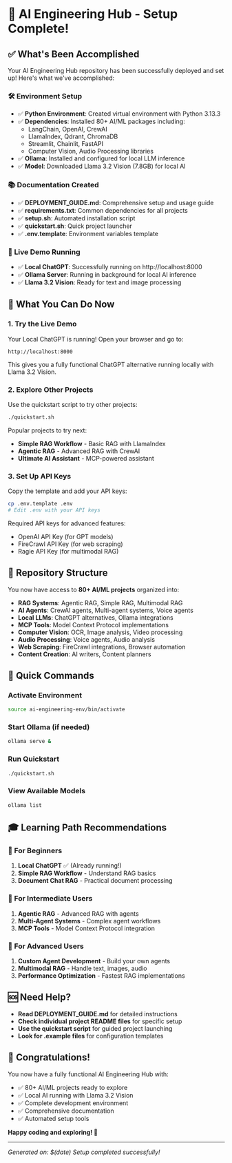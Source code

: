 # 🎉 AI Engineering Hub - Setup Complete!

## ✅ What's Been Accomplished

Your AI Engineering Hub repository has been successfully deployed and set up! Here's what we've accomplished:

### 🛠️ Environment Setup
- ✅ **Python Environment**: Created virtual environment with Python 3.13.3
- ✅ **Dependencies**: Installed 80+ AI/ML packages including:
  - LangChain, OpenAI, CrewAI
  - LlamaIndex, Qdrant, ChromaDB
  - Streamlit, Chainlit, FastAPI
  - Computer Vision, Audio Processing libraries
- ✅ **Ollama**: Installed and configured for local LLM inference
- ✅ **Model**: Downloaded Llama 3.2 Vision (7.8GB) for local AI

### 📚 Documentation Created
- ✅ **DEPLOYMENT_GUIDE.md**: Comprehensive setup and usage guide
- ✅ **requirements.txt**: Common dependencies for all projects
- ✅ **setup.sh**: Automated installation script
- ✅ **quickstart.sh**: Quick project launcher
- ✅ **.env.template**: Environment variables template

### 🚀 Live Demo Running
- ✅ **Local ChatGPT**: Successfully running on http://localhost:8000
- ✅ **Ollama Server**: Running in background for local AI inference
- ✅ **Llama 3.2 Vision**: Ready for text and image processing

## 🎯 What You Can Do Now

### 1. **Try the Live Demo**
Your Local ChatGPT is running! Open your browser and go to:
```
http://localhost:8000
```
This gives you a fully functional ChatGPT alternative running locally with Llama 3.2 Vision.

### 2. **Explore Other Projects**
Use the quickstart script to try other projects:
```bash
./quickstart.sh
```

Popular projects to try next:
- **Simple RAG Workflow** - Basic RAG with LlamaIndex
- **Agentic RAG** - Advanced RAG with CrewAI
- **Ultimate AI Assistant** - MCP-powered assistant

### 3. **Set Up API Keys**
Copy the template and add your API keys:
```bash
cp .env.template .env
# Edit .env with your API keys
```

Required API keys for advanced features:
- OpenAI API Key (for GPT models)
- FireCrawl API Key (for web scraping)
- Ragie API Key (for multimodal RAG)

## 📁 Repository Structure

You now have access to **80+ AI/ML projects** organized into:

- **RAG Systems**: Agentic RAG, Simple RAG, Multimodal RAG
- **AI Agents**: CrewAI agents, Multi-agent systems, Voice agents
- **Local LLMs**: ChatGPT alternatives, Ollama integrations
- **MCP Tools**: Model Context Protocol implementations
- **Computer Vision**: OCR, Image analysis, Video processing
- **Audio Processing**: Voice agents, Audio analysis
- **Web Scraping**: FireCrawl integrations, Browser automation
- **Content Creation**: AI writers, Content planners

## 🔧 Quick Commands

### Activate Environment
```bash
source ai-engineering-env/bin/activate
```

### Start Ollama (if needed)
```bash
ollama serve &
```

### Run Quickstart
```bash
./quickstart.sh
```

### View Available Models
```bash
ollama list
```

## 🎓 Learning Path Recommendations

### 🎯 For Beginners
1. **Local ChatGPT** ✅ (Already running!)
2. **Simple RAG Workflow** - Understand RAG basics
3. **Document Chat RAG** - Practical document processing

### 🚀 For Intermediate Users
1. **Agentic RAG** - Advanced RAG with agents
2. **Multi-Agent Systems** - Complex agent workflows
3. **MCP Tools** - Model Context Protocol integration

### 🔬 For Advanced Users
1. **Custom Agent Development** - Build your own agents
2. **Multimodal RAG** - Handle text, images, audio
3. **Performance Optimization** - Fastest RAG implementations

## 🆘 Need Help?

- **Read DEPLOYMENT_GUIDE.md** for detailed instructions
- **Check individual project README files** for specific setup
- **Use the quickstart script** for guided project launching
- **Look for .example files** for configuration templates

## 🎉 Congratulations!

You now have a fully functional AI Engineering Hub with:
- ✅ 80+ AI/ML projects ready to explore
- ✅ Local AI running with Llama 3.2 Vision
- ✅ Complete development environment
- ✅ Comprehensive documentation
- ✅ Automated setup tools

**Happy coding and exploring! 🚀**

---

*Generated on: $(date)*
*Setup completed successfully!*
